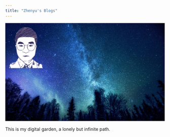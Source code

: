 ```yaml
---
title: "Zhenyu's Blogs"
---
```

![banner](notes/images/banner.png)

This is my digital garden, a lonely but infinite path.
